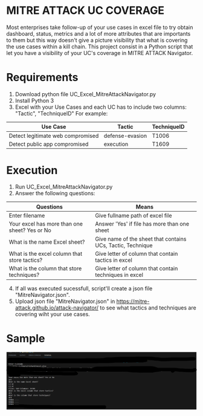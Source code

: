 # MITRE ATTACK UC COVERAGE

Most enterprises take follow-up of your use cases in excel file to try obtain dashboard, status, metrics and a lot of more attributes that are importants to them but this way doesn't give a picture visibility that what is covering the use cases within a kill chain. This project consist in a Python script that let you have a visibility of your UC's coverage in MITRE ATTACK Navigator.

# Requirements
1. Download python file UC_Excel_MitreAttackNavigator.py
2. Install Python 3
3. Excel with your Use Cases and each UC has to include two columns: "Tactic", "TechniqueID"
For example:

|Use Case| Tactic        | TechniqueID |
|---| ------------- |-------------| 
|Detect legitimate web compromised| defense-evasion | T1006| 
|Detect public app compromised | execution | T1609| 

# Execution
1. Run UC_Excel_MitreAttackNavigator.py
2. Answer the following questions:

| Questions        | Means |
| ------------- |-------------| 
| Enter filename | Give fullname path of excel file | 
| Your excel has more than one sheet? Yes or No | Answer 'Yes' if file has more than one sheet | 
| What is the name Excel sheet? | Give name of the sheet that contains UCs, Tactic, Technique | 
| What is the excel column that store tactics? | Give letter of column that contain tactics in excel | 
| What is the column that store techniques? | Give letter of column that contain techniques in excel | 

4. If all was executed sucessfull, script'll create a json file "MitreNavigator.json".
5. Upload json file "MitreNavigator.json" in https://mitre-attack.github.io/attack-navigator/ to see what tactics and techniques are covering wiht your use cases.

# Sample

![Sample](/Screen_Sample.png?raw=true "Sample")
